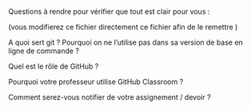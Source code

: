 Questions à rendre pour vérifier que tout est clair pour vous :

(vous modifierez ce fichier directement ce fichier afin de le remettre )

A quoi sert git ? Pourquoi on ne l’utilise pas dans sa version de base en ligne de commande ?

Quel est le rôle de GitHub ?

Pourquoi votre professeur utilise GitHub Classroom ?

Comment serez-vous notifier de votre assignement / devoir ?
